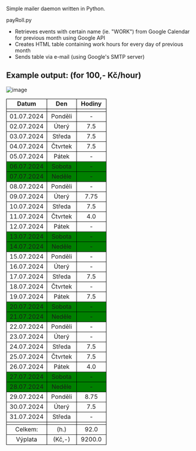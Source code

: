 Simple mailer daemon written in Python.

payRoll.py
- Retrieves events with certain name (ie. "WORK") from Google Calendar for previous month using Google API
- Creates HTML table containing work hours for every day of previous month
- Sends table via e-mail (using Google's SMTP server)


Example output: (for 100,- Kč/hour)
---
![image](https://github.com/user-attachments/assets/7faf76b9-ff4c-455e-bee0-8eef0473a6bd)
<table style="border-collapse: collapse;">
  <colgroup>
    <col style="width: 80px;">
    <col style="width: 80px;">
    <col style="width: 80px;">
  </colgroup>
  <tr style="border: 1px solid black;">
    <td style="border: 1px solid black; text-align: center;"><b>Datum</b></td>
    <td style="border: 1px solid black; text-align: center;"><b>Den</b></td>
    <td style="border: 1px solid black; text-align: center;"><b>Hodiny</b></td>
  </tr>
  <tr style="border: 1px solid black;">
    <td style="border: 1px solid black; text-align: center;"></td>
    <td style="border: 1px solid black; text-align: center;"></td>
    <td style="border: 1px solid black; text-align: center;"></td>
  </tr>
  <tr style="border: 1px solid black;">
    <td style="border: 1px solid black; text-align: center;">01.07.2024</td>
    <td style="border: 1px solid black; text-align: center;">Ponděli</td>
    <td style="border: 1px solid black; text-align: center;">-</td>
  </tr>
  <tr style="border: 1px solid black;">
    <td style="border: 1px solid black; text-align: center;">02.07.2024</td>
    <td style="border: 1px solid black; text-align: center;">Úterý</td>
    <td style="border: 1px solid black; text-align: center;">7.5</td>
  </tr>
  <tr style="border: 1px solid black;">
    <td style="border: 1px solid black; text-align: center;">03.07.2024</td>
    <td style="border: 1px solid black; text-align: center;">Středa</td>
    <td style="border: 1px solid black; text-align: center;">7.5</td>
  </tr>
  <tr style="border: 1px solid black;">
    <td style="border: 1px solid black; text-align: center;">04.07.2024</td>
    <td style="border: 1px solid black; text-align: center;">Čtvrtek</td>
    <td style="border: 1px solid black; text-align: center;">7.5</td>
  </tr>
  <tr style="border: 1px solid black;">
    <td style="border: 1px solid black; text-align: center;">05.07.2024</td>
    <td style="border: 1px solid black; text-align: center;">Pátek</td>
    <td style="border: 1px solid black; text-align: center;">-</td>
  </tr>
  <tr style="border: 1px solid black; background-color: green;">
    <td style="border: 1px solid black; text-align: center;">06.07.2024</td>
    <td style="border: 1px solid black; text-align: center;">Sobota</td>
    <td style="border: 1px solid black; text-align: center;">-</td>
  </tr>
  <tr style="border: 1px solid black; background-color: green;">
    <td style="border: 1px solid black; text-align: center;">07.07.2024</td>
    <td style="border: 1px solid black; text-align: center;">Neděle</td>
    <td style="border: 1px solid black; text-align: center;">-</td>
  </tr>
  <tr style="border: 1px solid black;">
    <td style="border: 1px solid black; text-align: center;">08.07.2024</td>
    <td style="border: 1px solid black; text-align: center;">Ponděli</td>
    <td style="border: 1px solid black; text-align: center;">-</td>
  </tr>
  <tr style="border: 1px solid black;">
    <td style="border: 1px solid black; text-align: center;">09.07.2024</td>
    <td style="border: 1px solid black; text-align: center;">Úterý</td>
    <td style="border: 1px solid black; text-align: center;">7.75</td>
  </tr>
  <tr style="border: 1px solid black;">
    <td style="border: 1px solid black; text-align: center;">10.07.2024</td>
    <td style="border: 1px solid black; text-align: center;">Středa</td>
    <td style="border: 1px solid black; text-align: center;">7.5</td>
  </tr>
  <tr style="border: 1px solid black;">
    <td style="border: 1px solid black; text-align: center;">11.07.2024</td>
    <td style="border: 1px solid black; text-align: center;">Čtvrtek</td>
    <td style="border: 1px solid black; text-align: center;">4.0</td>
  </tr>
  <tr style="border: 1px solid black;">
    <td style="border: 1px solid black; text-align: center;">12.07.2024</td>
    <td style="border: 1px solid black; text-align: center;">Pátek</td>
    <td style="border: 1px solid black; text-align: center;">-</td>
  </tr>
  <tr style="border: 1px solid black; background-color: green;">
    <td style="border: 1px solid black; text-align: center;">13.07.2024</td>
    <td style="border: 1px solid black; text-align: center;">Sobota</td>
    <td style="border: 1px solid black; text-align: center;">-</td>
  </tr>
  <tr style="border: 1px solid black; background-color: green;">
    <td style="border: 1px solid black; text-align: center;">14.07.2024</td>
    <td style="border: 1px solid black; text-align: center;">Neděle</td>
    <td style="border: 1px solid black; text-align: center;">-</td>
  </tr>
  <tr style="border: 1px solid black;">
    <td style="border: 1px solid black; text-align: center;">15.07.2024</td>
    <td style="border: 1px solid black; text-align: center;">Ponděli</td>
    <td style="border: 1px solid black; text-align: center;">-</td>
  </tr>
  <tr style="border: 1px solid black;">
    <td style="border: 1px solid black; text-align: center;">16.07.2024</td>
    <td style="border: 1px solid black; text-align: center;">Úterý</td>
    <td style="border: 1px solid black; text-align: center;">-</td>
  </tr>
  <tr style="border: 1px solid black;">
    <td style="border: 1px solid black; text-align: center;">17.07.2024</td>
    <td style="border: 1px solid black; text-align: center;">Středa</td>
    <td style="border: 1px solid black; text-align: center;">7.5</td>
  </tr>
  <tr style="border: 1px solid black;">
    <td style="border: 1px solid black; text-align: center;">18.07.2024</td>
    <td style="border: 1px solid black; text-align: center;">Čtvrtek</td>
    <td style="border: 1px solid black; text-align: center;">-</td>
  </tr>
  <tr style="border: 1px solid black;">
    <td style="border: 1px solid black; text-align: center;">19.07.2024</td>
    <td style="border: 1px solid black; text-align: center;">Pátek</td>
    <td style="border: 1px solid black; text-align: center;">7.5</td>
  </tr>
  <tr style="border: 1px solid black; background-color: green;">
    <td style="border: 1px solid black; text-align: center;">20.07.2024</td>
    <td style="border: 1px solid black; text-align: center;">Sobota</td>
    <td style="border: 1px solid black; text-align: center;">-</td>
  </tr>
  <tr style="border: 1px solid black; background-color: green;">
    <td style="border: 1px solid black; text-align: center;">21.07.2024</td>
    <td style="border: 1px solid black; text-align: center;">Neděle</td>
    <td style="border: 1px solid black; text-align: center;">-</td>
  </tr>
  <tr style="border: 1px solid black;">
    <td style="border: 1px solid black; text-align: center;">22.07.2024</td>
    <td style="border: 1px solid black; text-align: center;">Ponděli</td>
    <td style="border: 1px solid black; text-align: center;">-</td>
  </tr>
  <tr style="border: 1px solid black;">
    <td style="border: 1px solid black; text-align: center;">23.07.2024</td>
    <td style="border: 1px solid black; text-align: center;">Úterý</td>
    <td style="border: 1px solid black; text-align: center;">-</td>
  </tr>
  <tr style="border: 1px solid black;">
    <td style="border: 1px solid black; text-align: center;">24.07.2024</td>
    <td style="border: 1px solid black; text-align: center;">Středa</td>
    <td style="border: 1px solid black; text-align: center;">7.5</td>
  </tr>
  <tr style="border: 1px solid black;">
    <td style="border: 1px solid black; text-align: center;">25.07.2024</td>
    <td style="border: 1px solid black; text-align: center;">Čtvrtek</td>
    <td style="border: 1px solid black; text-align: center;">7.5</td>
  </tr>
  <tr style="border: 1px solid black;">
    <td style="border: 1px solid black; text-align: center;">26.07.2024</td>
    <td style="border: 1px solid black; text-align: center;">Pátek</td>
    <td style="border: 1px solid black; text-align: center;">4.0</td>
  </tr>
  <tr style="border: 1px solid black; background-color: green;">
    <td style="border: 1px solid black; text-align: center;">27.07.2024</td>
    <td style="border: 1px solid black; text-align: center;">Sobota</td>
    <td style="border: 1px solid black; text-align: center;">-</td>
  </tr>
  <tr style="border: 1px solid black; background-color: green;">
    <td style="border: 1px solid black; text-align: center;">28.07.2024</td>
    <td style="border: 1px solid black; text-align: center;">Neděle</td>
    <td style="border: 1px solid black; text-align: center;">-</td>
  </tr>
  <tr style="border: 1px solid black;">
    <td style="border: 1px solid black; text-align: center;">29.07.2024</td>
    <td style="border: 1px solid black; text-align: center;">Ponděli</td>
    <td style="border: 1px solid black; text-align: center;">8.75</td>
  </tr>
  <tr style="border: 1px solid black;">
    <td style="border: 1px solid black; text-align: center;">30.07.2024</td>
    <td style="border: 1px solid black; text-align: center;">Úterý</td>
    <td style="border: 1px solid black; text-align: center;">7.5</td>
  </tr>
  <tr style="border: 1px solid black;">
    <td style="border: 1px solid black; text-align: center;">31.07.2024</td>
    <td style="border: 1px solid black; text-align: center;">Středa</td>
    <td style="border: 1px solid black; text-align: center;">-</td>
  </tr>
  <tr style="border: 1px solid black;">
    <td style="border: 1px solid black; text-align: center;"></td>
    <td style="border: 1px solid black; text-align: center;"></td>
    <td style="border: 1px solid black; text-align: center;"></td>
  </tr>
  <tr style="border: 1px solid black;">
    <td style="border: 1px solid black; text-align: center;">Celkem: </td>
    <td style="border: 1px solid black; text-align: center;">(h.)</td>
    <td style="border: 1px solid black; text-align: center;">92.0</td>
  </tr>
  <tr style="border: 1px solid black;">
    <td style="border: 1px solid black; text-align: center;">Výplata</td>
    <td style="border: 1px solid black; text-align: center;">(Kč,-)</td>
    <td style="border: 1px solid black; text-align: center;">9200.0</td>
  </tr>
</table>

